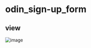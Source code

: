 # odin_sign-up_form

## view

![image](https://github.com/IgnisTynka/odin_sign-up_form/assets/93093005/8d6bdcdf-2ea6-46da-900a-c729619e556b)
